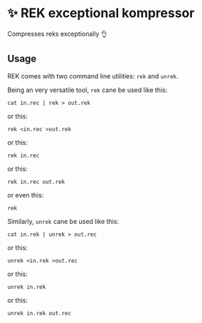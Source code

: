 # :sparkles: REK exceptional kompressor

Compresses reks exceptionally :ok_hand:

## Usage

REK comes with two command line utilities: `rek` and `unrek`.

Being an very versatile tool, `rek` cane be used like this:
```
cat in.rec | rek > out.rek
```

or this:
```
rek <in.rec >out.rek
```

or this:
```
rek in.rec
```

or this:
```
rek in.rec out.rek
```

or even this:
```
rek
```

Similarly, `unrek` cane be used like this:
```
cat in.rek | unrek > out.rec
```

or this:
```
unrek <in.rek >out.rec
```

or this:
```
unrek in.rek
```

or this:
```
unrek in.rek out.rec
```
